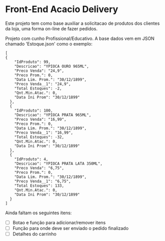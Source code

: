 # Front-End Acacio Delivery

Este projeto tem como base auxiliar a solicitacao de produtos dos clientes da loja, uma forma on-line de fazer pedidos.

Projeto com cunho Profissional/Educativo. 
A base dados vem em JSON chamado 'Estoque.json' como o exemplo:

```
[
{
    "IdProduto": 99,
    "Descricao": "YPIOCA OURO 965ML",
    "Preco Venda": "24,9",
    "Preco Prom.": 0,
    "Data Lim. Prom.": "30/12/1899",
    "Preco Venda__1": "24,9",
    "Total Estoques": -2,
    "Qnt.Min.Atac.": 0,
    "Data Ini Prom": "30/12/1899"
  },
  {
    "IdProduto": 100,
    "Descricao": "YPIOCA PRATA 965ML",
    "Preco Venda": "16,99",
    "Preco Prom.": 0,
    "Data Lim. Prom.": "30/12/1899",
    "Preco Venda__1": "16,99",
    "Total Estoques": -32,
    "Qnt.Min.Atac.": 0,
    "Data Ini Prom": "30/12/1899"
  },
  {
    "IdProduto": 4,
    "Descricao": "YPIOCA PRATA LATA 350ML",
    "Preco Venda": "6,75",
    "Preco Prom.": 0,
    "Data Lim. Prom.": "30/12/1899",
    "Preco Venda__1": "6,75",
    "Total Estoques": 133,
    "Qnt.Min.Atac.": 0,
    "Data Ini Prom": "30/12/1899"
  }
]

```


Ainda faltam os seguintes itens:
- [ ] Botao e função para adicionar/remover itens
- [ ] Função para onde deve ser enviado o pedido finalizado
- [ ] Detalhes do carrinho
